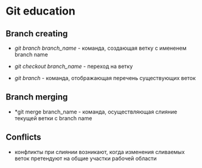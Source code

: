 # Git education

## Branch creating

* *git branch branch_name* - команда, создающая ветку с имененем branch name

* *git checkout branch_name* - переход на ветку

* *git branch* - команда, отображающая перечень существующих веток


## Branch merging

* *git merge branch_name - команда, осуществляющая слияние текущей ветки с branch name

## Conflicts

* конфликты при слиянии возникают, когда изменения сливаемых веток претендуют на общие участки рабочей области

